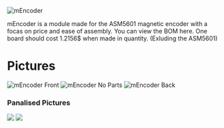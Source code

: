 ![mEncoder](http://raw.githubusercontent.com/biosafetylvl5/mEncoder/master/mencoder.png)

mEncoder is a module made for the ASM5601 magnetic encoder with a focas on price and ease of assembly. You can view the BOM here. One board should cost 1.2156$ when made in quantity. (Exluding the ASM5601) <!-- TODO: add link here -->

# Pictures
![mEncoder Front](https://raw.githubusercontent.com/biosafetylvl5/mEncoder/master/mencoder_board.png)
![mEncoder No Parts](https://raw.githubusercontent.com/biosafetylvl5/mEncoder/master/mencoder_board_no_parts.png)
![mEncoder Back](https://raw.githubusercontent.com/biosafetylvl5/mEncoder/master/mencoder_board_back.png)
### Panalised Pictures

![](https://raw.githubusercontent.com/biosafetylvl5/mEncoder/master/mencoder-panelized.png)
![](https://raw.githubusercontent.com/biosafetylvl5/mEncoder/master/mencoder-panelized-brd1.svg)
